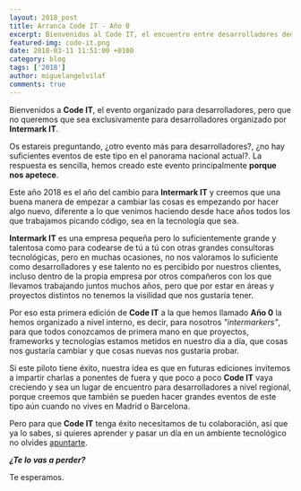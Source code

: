 ```yaml
---
layout: 2018_post
title: Arranca Code IT - Año 0
excerpt: Bienvenidos al Code IT, el encuentro entre desarrolladores dedicado a compartir conocimientos, aprender y pasar un día en un ambiente tecnológico.
featured-img: code-it.png
date: 2018-03-11 11:51:00 +0100
category: blog
tags: ['2018']
author: miguelangelvilaf
comments: true
---
```


Bienvenidos a **Code IT**, el evento organizado para desarrolladores, pero que no queremos que sea exclusivamente para desarrolladores organizado por **Intermark IT**.

Os estareis preguntando, ¿otro evento más para desarrolladores?, ¿no hay suficientes eventos de este tipo en el panorama nacional actual?.
La respuesta es sencilla, hemos creado este evento principalmente **porque nos apetece**.

Este año 2018 es el año del cambio para **Intermark IT** y creemos que una buena manera de empezar a cambiar las cosas es empezando por hacer algo nuevo, diferente a lo que venimos haciendo desde hace años todos los que trabajamos picando código, sea en la tecnología que sea.

**Intermark IT** es una empresa pequeña pero lo suficientemente grande y talentosa como para codearse de tú a tú con otras grandes consultoras tecnológicas, pero en muchas ocasiones, no nos valoramos lo suficiente como desarrolladores y ese talento no es percibido por nuestros clientes, incluso dentro de la propia empresa por otros compañeros con los que llevamos trabajando juntos muchos años, pero que por estar en áreas y proyectos distintos no tenemos la visilidad que nos gustaría tener.

Por eso esta primera edición de **Code IT** a la que hemos llamado **Año 0** la hemos organizado a nivel interno, es decir, para nosotros _"intermarkers"_, para que todos conozcamos de primera mano en que proyectos, frameworks y tecnologías estamos metidos en nuestro día a día, que cosas nos gustaría cambiar y que cosas nuevas nos gustaría probar.

Si este piloto tiene éxito, nuestra idea es que en futuras ediciones invitemos a impartir charlas a ponentes de fuera y que poco a poco **Code IT** vaya creciendo y sea un lugar de encuentro para desarrolladores a nivel regional, porque creemos que también se pueden hacer grandes eventos de este tipo aún cuando no vives en Madrid o Barcelona.

Pero para que **Code IT** tenga éxito necesitamos de tu colaboración, así que ya lo sabes, si quieres aprender y pasar un día en un ambiente tecnológico no olvides [apuntarte](/#joinin).

**_¿Te lo vas a perder?_**

Te esperamos.